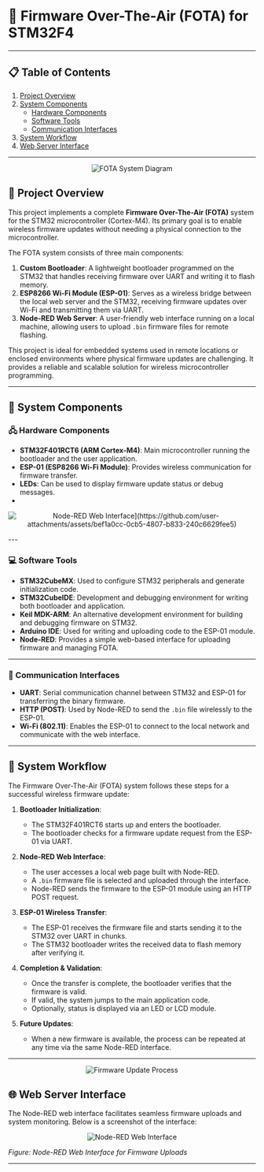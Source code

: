 # 📡 Firmware Over-The-Air (FOTA) for STM32F4

---

## 📋 Table of Contents

1. [Project Overview](#-project-overview)
2. [System Components](#system-components)
   - [Hardware Components](#hardware-components)
   - [Software Tools](#software-tools)
   - [Communication Interfaces](#communication-interfaces)
3. [System Workflow](#system-workflow)
4. [Web Server Interface](#web-server-interface)

---

<p align="center">
  <img src="https://github.com/user-attachments/assets/61d0638d-89ac-4667-bea5-48093a8dce58" alt="FOTA System Diagram">
</p>

## 🧾 Project Overview

This project implements a complete **Firmware Over-The-Air (FOTA)** system for the STM32 microcontroller (Cortex-M4). Its primary goal is to enable wireless firmware updates without needing a physical connection to the microcontroller.

The FOTA system consists of three main components:

1. **Custom Bootloader**: A lightweight bootloader programmed on the STM32 that handles receiving firmware over UART and writing it to flash memory.
2. **ESP8266 Wi-Fi Module (ESP-01)**: Serves as a wireless bridge between the local web server and the STM32, receiving firmware updates over Wi-Fi and transmitting them via UART.
3. **Node-RED Web Server**: A user-friendly web interface running on a local machine, allowing users to upload `.bin` firmware files for remote flashing.

This project is ideal for embedded systems used in remote locations or enclosed environments where physical firmware updates are challenging. It provides a reliable and scalable solution for wireless microcontroller programming.

---

## 🔧 System Components

### 🖧 Hardware Components

- **STM32F401RCT6 (ARM Cortex-M4)**: Main microcontroller running the bootloader and the user application.
- **ESP-01 (ESP8266 Wi-Fi Module)**: Provides wireless communication for firmware transfer.
- **LEDs**: Can be used to display firmware update status or debug messages.
- 
<p align="center">
  <img src="[https://github.com/user-attachments/assets/89f2f2f1-b8d0-4ed4-9094-fe42ef050f8e" alt="Node-RED Web Interface](https://github.com/user-attachments/assets/bef1a0cc-0cb5-4807-b833-240c6629fee5)">
</p>
---

### 💻 Software Tools

- **STM32CubeMX**: Used to configure STM32 peripherals and generate initialization code.
- **STM32CubeIDE**: Development and debugging environment for writing both bootloader and application.
- **Keil MDK-ARM**: An alternative development environment for building and debugging firmware on STM32.
- **Arduino IDE**: Used for writing and uploading code to the ESP-01 module.
- **Node-RED**: Provides a simple web-based interface for uploading firmware and managing FOTA.

---

### 📡 Communication Interfaces

- **UART**: Serial communication channel between STM32 and ESP-01 for transferring the binary firmware.
- **HTTP (POST)**: Used by Node-RED to send the `.bin` file wirelessly to the ESP-01.
- **Wi-Fi (802.11)**: Enables the ESP-01 to connect to the local network and communicate with the web interface.

---

## 🧭 System Workflow

The Firmware Over-The-Air (FOTA) system follows these steps for a successful wireless firmware update:

1. **Bootloader Initialization**:
   - The STM32F401RCT6 starts up and enters the bootloader.
   - The bootloader checks for a firmware update request from the ESP-01 via UART.

2. **Node-RED Web Interface**:
   - The user accesses a local web page built with Node-RED.
   - A `.bin` firmware file is selected and uploaded through the interface.
   - Node-RED sends the firmware to the ESP-01 module using an HTTP POST request.

3. **ESP-01 Wireless Transfer**:
   - The ESP-01 receives the firmware file and starts sending it to the STM32 over UART in chunks.
   - The STM32 bootloader writes the received data to flash memory after verifying it.

4. **Completion & Validation**:
   - Once the transfer is complete, the bootloader verifies that the firmware is valid.
   - If valid, the system jumps to the main application code.
   - Optionally, status is displayed via an LED or LCD module.

5. **Future Updates**:
   - When a new firmware is available, the process can be repeated at any time via the same Node-RED interface.

---

<p align="center">
  <img src="https://github.com/user-attachments/assets/386c0bfd-76f5-4fb2-b458-431644dfabf4" alt="Firmware Update Process">
</p>

## 🌐 Web Server Interface

The Node-RED web interface facilitates seamless firmware uploads and system monitoring. Below is a screenshot of the interface:

<p align="center">
  <img src="https://github.com/user-attachments/assets/89f2f2f1-b8d0-4ed4-9094-fe42ef050f8e" alt="Node-RED Web Interface">
</p>

*Figure: Node-RED Web Interface for Firmware Uploads*

---

